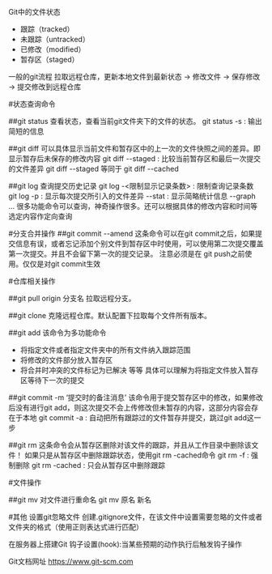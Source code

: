 Git中的文件状态
- 跟踪（tracked）
- 未跟踪（untracked）
- 已修改（modified）
- 暂存区（staged）

一般的git流程
拉取远程仓库，更新本地文件到最新状态 -> 修改文件 -> 保存修改 -> 提交修改到远程仓库

#状态查询命令

##git status
查看状态，查看当前git文件夹下的文件的状态。
git status -s : 输出简短的信息


##git diff
可以具体显示当前文件和暂存区中的上一次的文件快照之间的差异。即显示暂存后未保存的修改内容
git diff --staged : 比较当前暂存区和最后一次提交的文件差异
git diff --staged 等同于 git diff --cached


##git log
查询提交历史记录
git log -<限制显示记录条数> : 限制查询记录条数
git log -p : 显示每次提交所引入的文件差异
        --stat : 显示简略统计信息 
        --graph
        ...
很多功能命令可以查询，神奇操作很多。还可以根据具体的修改内容和时间等选定内容作定向查询

#分支合并操作
##git commit --amend
这条命令可以在git commit之后，如果提交信息有误，或者忘记添加个别文件到暂存区中时使用，可以使用第二次提交覆盖第一次提交。并且不会留下第一次的提交记录。
注意必须是在 git push之前使用。仅仅是对git commit生效

#仓库相关操作

##git pull origin 分支名
拉取远程分支。

##git clone <url>
克隆远程仓库。默认配置下拉取每个文件所有版本。

##git add <fileNames>
该命令为多功能命令
- 将指定文件或者指定文件夹中的所有文件纳入跟踪范围
- 将修改的文件部分放入暂存区
- 将合并时冲突的文件标记为已解决
等等
具体可以理解为将指定文件放入暂存区等待下一次的提交

##git commit -m ‘提交时的备注消息’
该命令用于提交暂存区中的修改，如果修改后没有进行git add，则这次提交不会上传修改但未暂存的内容，这部分内容会存在于本地
git commit -a : 自动把所有跟踪过的文件暂存并提交，跳过git add这一步

##git rm
这条命令会从暂存区删除对该文件的跟踪，并且从工作目录中删除该文件！
如果只是从暂存区中删除跟踪状态，使用git rm -cached命令
git rm -f <fileName> : 强制删除
git rm -cached <fileName> : 只会从暂存区中删除跟踪

#文件操作

##git mv
对文件进行重命名
git mv 原名 新名

#其他
设置git忽略文件 
创建.gitignore文件，在该文件中设置需要忽略的文件或者文件夹的格式（使用正则表达式进行匹配）

在服务器上搭建Git
钩子设置(hook):当某些预期的动作执行后触发钩子操作

Git文档网址
https://www.git-scm.com